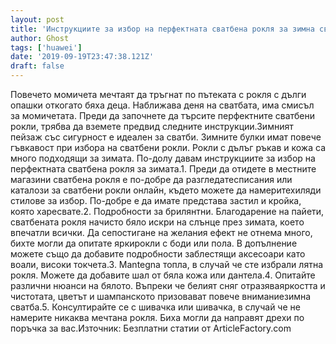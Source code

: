 ```yaml
---
layout: post
title: 'Инструкциите за избор на перфектната сватбена рокля за зимна сватба'
author: Ghost
tags: ['huawei']
date: '2019-09-19T23:47:38.121Z'
draft: false
---
```


Повечето момичета мечтаят да тръгнат по пътеката с рокля с дълги опашки откогато бяха деца. Наближава деня на сватбата, има смисъл за момичетата. Преди да започнете да търсите перфектните сватбени рокли, трябва да вземете предвид следните инструкции.Зимният пейзаж със сигурност е идеален за сватби. Зимните булки имат повече гъвкавост при избора на сватбени рокли. Рокли с дълъг ръкав и кожа са много подходящи за зимата. По-долу давам инструкциите за избор на перфектната сватбена рокля за зимата.1. Преди да отидете в местните магазини сватбена рокля е по-добре да разгледатесписания или каталози за сватбени рокли онлайн, където можете да намеритехиляди стилове за избор. По-добре е да имате представа застил и кройка, която харесвате.2. Подробности за брилянтни. Благодарение на пайети, сватбената рокля начисто бяло искри на слънце през зимата, което впечатли всички. Да сепостигане на желания ефект не отнема много, бихте могли да опитате яркирокли с боди или пола. В допълнение можете също да добавите подробности заблестящи аксесоари като воали, високи токчета.3. Mantegna топла, в случай че сте избрали лятна рокля. Можете да добавите шал от бяла кожа или дантела.4. Опитайте различни нюанси на бялото. Въпреки че белият сняг отразяваяркостта и чистотата, цветът и шампанското призовават повече вниманиезимна сватба.5. Консултирайте се с шивачка или шивачка, в случай че не намерите никаква мечтана рокля. Биха могли да направят дрехи по поръчка за вас.Източник: Безплатни статии от ArticleFactory.com
